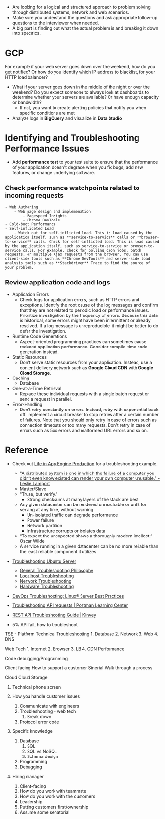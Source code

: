 -  Are looking for a logical and structured approach to problem solving through distributed systems, network and web scenarios. 
-  Make sure you understand the questions and ask appropriate follow-up questions to the interviewer when needed. 
-  A big part is finding out what the actual problem is and breaking it down into specifics. 

# GCP
For example if your web server goes down over the weekend, how do you get notified? Or how do you identify which IP address to blacklist, for your HTTP load balancer?
- What if your server goes down in the middle of the night or over the weekend? Do you expect someone to always look at dashboards to determine whether your servers are available? Or have enough capacity or bandwidth? 
    - If not, you want to create alerting policies that notify you when specific conditions are met
- Analyze logs in **BigQuery** and visualize in **Data Studio**

# Identifying and Troubleshooting Performance Issues
- Add **performance test** to your test suite to ensure that the performance of your application doesn't degrade when you fix bugs, add new features, or change underlying software.
## Check **performance watchpoints** related to incoming requests
    - Web Authoring
        - Web page design and implemenation
            - Pagespeed Insights
            - Chrome DevTools
    - Cold-boot Performance
    - Self-infliceted Load
        - Watch out for self-inflicted load. This is load caused by the application itself, such as **service-to-service** calls or **browser-to-service** calls. Check for self-inflicted load. This is load caused by the application itself, such as service-to-service or browser-to-service calls. For example, check for polling cron jobs, batch requests, or multiple Ajax requests from the browser. You can use client-side tools such as **Chrome DevTools** and server-side load analysis tools such as **Stackdriver** Trace to find the source of your problem.
## Review application code and logs
- Application Errors
    - Check logs for application errors, such as HTTP errors and exceptions. Identify the root cause of the log messages and confirm that they are not related to periodic load or performance issues. Prioritize investigation by the frequency of errors. Because this data is historical, some errors might have been intermittent or already resolved. If a log message is unreproducible, it might be better to do defer the investigation. 
- Runtime Code Generations
    - Aspect-oriented programming practices can sometimes cause reduced application performance. Consider compile-time code generation instead.
- Static Resources
    - Don't serve static resources from your application. Instead, use a content delivery network such as **Google Cloud CDN** with **Google Cloud Storage**.
- Caching
    - Database
- One-at-a-Time Retrieval 
    - Replace these individual requests with a single batch request or send a request in parallel. 
- Error-Handling
    - Don't retry constantly on errors. Instead, retry with exponential back off. Implement a circuit breaker to stop retries after a certain number of failures. Note that you should only retry in case of errors such as connection timeouts or too many requests. Don't retry in case of errors such as 5xx errors and malformed URL errors and so on.

# Reference
-  Check out [Life in App Engine Production​](https://www.youtube.com/watch?v=rgQm1KEIIuc) for a troubleshooting example.
   - ["A distributed system is one in which the failure of a computer you didn’t even know existed can render your own computer unusable." - Leslie Lamport](https://www.microsoft.com/en-us/research/publication/distribution/)
   - Master/Slave
   - "Truse, but verify."
     - Strong checksums at many layers of the stack are best
   - Any given datacenter can be rendered unreachable or unfit for serving at any time, without warning
     - Un-isolated traffic can degrade performance
     - Power failure
     - Network partition
     - Infrastructure corrupts or isolates data
   - “To expect the unexpected shows a thoroughly modern intellect.” - Oscar Wilde
   - A service running in a given datacenter can be no more reliable than the least reliable component it utilizes
- [Troubleshooting Ubuntu Server](http://www.informit.com/articles/article.aspx?p=1381889)
  - [General Troubleshooting Philosophy](http://www.informit.com/articles/article.aspx?p=1381889)
  - [Localhost Troubleshooting](http://www.informit.com/articles/article.aspx?p=1381889&seqNum=2)
  - [Nerwork Troubleshooting](http://www.informit.com/articles/article.aspx?p=1381889&seqNum=3)
  - [Hardware Troubleshooting](http://www.informit.com/articles/article.aspx?p=1381889&seqNum=4)   
  
- [DevOps Troubleshooting: Linux® Server Best Practices](https://www.comcol.nl/code/inkijkexemplaar/9780321832047/devops-troubleshooting-engels-kyle-rankin.pdf)
- [Troubleshooting API requests | Postman Learning Center
](https://learning.getpostman.com/docs/postman/sending_api_requests/troubleshooting_api_requests)
- [REST API Troubleshooting Guide | Kinvey]()
- 5% API fail, how to troubleshoot

TSE - Platform
Technical Troubleshooting
	1. Database 
	2. Network
	3. Web
	4. DNS

Web Tech
	1. Internet
	2. Browser
	3. LB
	4. CDN
	Performance

Code debugging/Programming
	
Client facing
	How to support a customer
	Sinerial
	Walk through a process



Cloud
	Cloud Storage

1. Technical phone screen

1. How you handle customer issues
    1. Communicate with engineers
    2. Troubleshooting - web tech
        1. Break down 
    3. Protocol error code
2. Specific knowledge
    1. Database
        1. SQL 
        2. SQL vs NoSQL
        3. Schema design
    2. Programming
    3. Debugging
3. Hiring manager
    1. Client-facing
    2. How do you work with teammate
    3. How do you work with the customers
    4. Leadership
    5. Putting customers first/ownership
    6. Assume some senatorial



